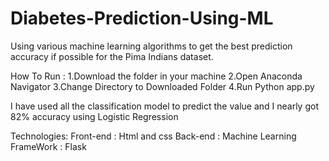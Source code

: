 # Diabetes-Prediction-Using-ML

Using various machine learning algorithms to get the best prediction accuracy if possible for the Pima Indians dataset.

How To Run :
1.Download the folder in your machine 
2.Open Anaconda Navigator
3.Change Directory to Downloaded Folder
4.Run Python app.py 

I have used all the classification model to predict the value and I nearly got 82% accuracy using Logistic Regression

Technologies:
Front-end : Html and css
Back-end : Machine Learning
FrameWork : Flask
